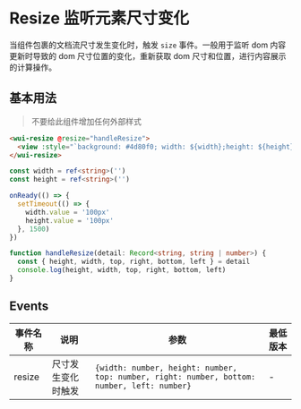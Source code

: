 <frame/>

#  Resize 监听元素尺寸变化

当组件包裹的文档流尺寸发生变化时，触发 `size` 事件。一般用于监听 dom 内容更新时导致的 dom 尺寸位置的变化，重新获取 dom 尺寸和位置，进行内容展示的计算操作。


## 基本用法

> 不要给此组件增加任何外部样式

```html
<wui-resize @resize="handleResize">
  <view :style="`background: #4d80f0; width: ${width};height: ${height}`"></view>
</wui-resize>
```

```typescript
const width = ref<string>('')
const height = ref<string>('')

onReady(() => {
  setTimeout(() => {
    width.value = '100px'
    height.value = '100px'
  }, 1500)
})

function handleResize(detail: Record<string, string | number>) {
  const { height, width, top, right, bottom, left } = detail
  console.log(height, width, top, right, bottom, left)
}
```

## Events

| 事件名称 | 说明 | 参数 | 最低版本 |
|--------|------|-----|---------|
| resize | 尺寸发生变化时触发 | `{width: number, height: number, top: number, right: number, bottom: number, left: number}` | - |
